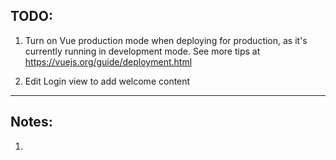 TODO:
-----------------
1.  Turn on Vue production mode when deploying for production, as it's currently running in development mode.
    See more tips at https://vuejs.org/guide/deployment.html

2. Edit Login view to add welcome content

****************************

Notes:
-----------------
1. 
